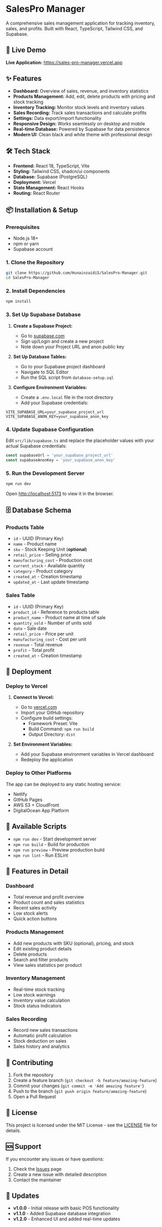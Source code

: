 # SalesPro Manager

A comprehensive sales management application for tracking inventory, sales, and profits. Built with React, TypeScript, Tailwind CSS, and Supabase.

## 🚀 Live Demo

**Live Application:** https://sales-pro-manager.vercel.app

## ✨ Features

- **Dashboard:** Overview of sales, revenue, and inventory statistics
- **Products Management:** Add, edit, delete products with pricing and stock tracking
- **Inventory Tracking:** Monitor stock levels and inventory values
- **Sales Recording:** Track sales transactions and calculate profits
- **Settings:** Data export/import functionality
- **Responsive Design:** Works seamlessly on desktop and mobile
- **Real-time Database:** Powered by Supabase for data persistence
- **Modern UI:** Clean black and white theme with professional design

## 🛠️ Tech Stack

- **Frontend:** React 18, TypeScript, Vite
- **Styling:** Tailwind CSS, shadcn/ui components
- **Database:** Supabase (PostgreSQL)
- **Deployment:** Vercel
- **State Management:** React Hooks
- **Routing:** React Router

## 📦 Installation & Setup

### Prerequisites

- Node.js 18+ 
- npm or yarn
- Supabase account

### 1. Clone the Repository

```bash
git clone https://github.com/Hunainzaidi5/SalesPro-Manager.git
cd SalesPro-Manager
```

### 2. Install Dependencies

```bash
npm install
```

### 3. Set Up Supabase Database

1. **Create a Supabase Project:**
   - Go to [supabase.com](https://supabase.com)
   - Sign up/Login and create a new project
   - Note down your Project URL and anon public key

2. **Set Up Database Tables:**
   - Go to your Supabase project dashboard
   - Navigate to SQL Editor
   - Run the SQL script from `database-setup.sql`

3. **Configure Environment Variables:**
   - Create a `.env.local` file in the root directory
   - Add your Supabase credentials:

```env
VITE_SUPABASE_URL=your_supabase_project_url
VITE_SUPABASE_ANON_KEY=your_supabase_anon_key
```

### 4. Update Supabase Configuration

Edit `src/lib/supabase.ts` and replace the placeholder values with your actual Supabase credentials:

```typescript
const supabaseUrl = 'your_supabase_project_url'
const supabaseAnonKey = 'your_supabase_anon_key'
```

### 5. Run the Development Server

```bash
npm run dev
```

Open [http://localhost:5173](http://localhost:5173) to view it in the browser.

## 🗄️ Database Schema

### Products Table
- `id` - UUID (Primary Key)
- `name` - Product name
- `sku` - Stock Keeping Unit (**optional**)
- `retail_price` - Selling price
- `manufacturing_cost` - Production cost
- `current_stock` - Available quantity
- `category` - Product category
- `created_at` - Creation timestamp
- `updated_at` - Last update timestamp

### Sales Table
- `id` - UUID (Primary Key)
- `product_id` - Reference to products table
- `product_name` - Product name at time of sale
- `quantity_sold` - Number of units sold
- `date` - Sale date
- `retail_price` - Price per unit
- `manufacturing_cost` - Cost per unit
- `revenue` - Total revenue
- `profit` - Total profit
- `created_at` - Creation timestamp

## 🚀 Deployment

### Deploy to Vercel

1. **Connect to Vercel:**
   - Go to [vercel.com](https://vercel.com)
   - Import your GitHub repository
   - Configure build settings:
     - Framework Preset: Vite
     - Build Command: `npm run build`
     - Output Directory: `dist`

2. **Set Environment Variables:**
   - Add your Supabase environment variables in Vercel dashboard
   - Redeploy the application

### Deploy to Other Platforms

The app can be deployed to any static hosting service:
- Netlify
- GitHub Pages
- AWS S3 + CloudFront
- DigitalOcean App Platform

## 🔧 Available Scripts

- `npm run dev` - Start development server
- `npm run build` - Build for production
- `npm run preview` - Preview production build
- `npm run lint` - Run ESLint

## 📱 Features in Detail

### Dashboard
- Total revenue and profit overview
- Product count and sales statistics
- Recent sales activity
- Low stock alerts
- Quick action buttons

### Products Management
- Add new products with SKU (optional), pricing, and stock
- Edit existing product details
- Delete products
- Search and filter products
- View sales statistics per product

### Inventory Management
- Real-time stock tracking
- Low stock warnings
- Inventory value calculation
- Stock status indicators

### Sales Recording
- Record new sales transactions
- Automatic profit calculation
- Stock deduction on sales
- Sales history and analytics

## 🤝 Contributing

1. Fork the repository
2. Create a feature branch (`git checkout -b feature/amazing-feature`)
3. Commit your changes (`git commit -m 'Add amazing feature'`)
4. Push to the branch (`git push origin feature/amazing-feature`)
5. Open a Pull Request

## 📄 License

This project is licensed under the MIT License - see the [LICENSE](LICENSE) file for details.

## 🆘 Support

If you encounter any issues or have questions:

1. Check the [Issues](https://github.com/Hunainzaidi5/SalesPro-Manager/issues) page
2. Create a new issue with detailed description
3. Contact the maintainer

## 🔄 Updates

- **v1.0.0** - Initial release with basic POS functionality
- **v1.1.0** - Added Supabase database integration
- **v1.2.0** - Enhanced UI and added real-time updates
